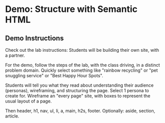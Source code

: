 # Demo: Structure with Semantic HTML

## Demo Instructions

Check out the lab instructions: Students will be building their own site, with a partner.

For the demo, follow the steps of the lab, with the class driving, in a distinct problem domain. Quickly select something like "rainbow recycling" or "pet snuggling service" or "Best Happy Hour Spots".

Students will tell you what they read about understanding their audience (personas), wireframing, and structuring the page. Select 1 persona to create for. Wireframe an "every page" site, with boxes to represent the usual layout of a page.

Then header, h1, nav, ul, li, a, main, h2s, footer. Optionally: aside, section, article.

